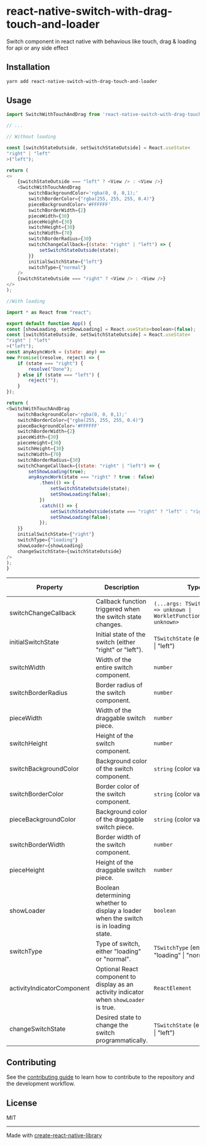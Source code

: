 # react-native-switch-with-drag-touch-and-loader

Switch component in react native with behavious like touch, drag & loading for api or any side effect

## Installation

```sh
yarn add react-native-switch-with-drag-touch-and-loader
```

## Usage

```js
import SwitchWithTouchAndDrag from 'react-native-switch-with-drag-touch-and-loader';

// ...

// Without loading

const [switchStateOutside, setSwitchStateOutside] = React.useState<
"right" | "left"
>("left");

return (
<>
	{switchStateOutside === "left" ? <View /> : <View />}
	<SwitchWithTouchAndDrag
		switchBackgroundColor='rgba(0, 0, 0,1);'
		switchBorderColor={"rgba(255, 255, 255, 0.4)"}
		pieceBackgroundColor='#FFFFFF'
		switchBorderWidth={2}
		pieceWidth={30}
		pieceHeight={30}
		switchHeight={30}
		switchWidth={70}
		switchBorderRadius={30}
		switchChangeCallback={(state: "right" | "left") => {
			setSwitchStateOutside(state);
		}}
		initialSwitchState={"left"}
		switchType={"normal"}
	/>
	{switchStateOutside === "right" ? <View /> : <View />}
</>
);

//With loading

import * as React from "react";

export default function App() {
const [showLoading, setShowLoading] = React.useState<boolean>(false);
const [switchStateOutside, setSwitchStateOutside] = React.useState<
"right" | "left"
>("left");
const anyAsyncWork = (state: any) =>
new Promise((resolve, reject) => {
	if (state === "right") {
		resolve("Done");
	} else if (state === "left") {
		reject("");
	}
});

return (
<SwitchWithTouchAndDrag
	switchBackgroundColor='rgba(0, 0, 0,1);'
	switchBorderColor={"rgba(255, 255, 255, 0.4)"}
	pieceBackgroundColor='#FFFFFF'
	switchBorderWidth={2}
	pieceWidth={30}
	pieceHeight={30}
	switchHeight={30}
	switchWidth={70}
	switchBorderRadius={30}
	switchChangeCallback={(state: "right" | "left") => {
		setShowLoading(true);
		anyAsyncWork(state === "right" ? true : false)
			.then(() => {
				setSwitchStateOutside(state);
				setShowLoading(false);
			})
			.catch(() => {
				setSwitchStateOutside(state === "right" ? "left" : "right");
				setShowLoading(false);
			});
	}}
	initialSwitchState={"right"}
	switchType={"loading"}
	showLoader={showLoading}
	changeSwitchState={switchStateOutside}
/>
);
}

```

| Property                  | Description                                                                   | Type                                                   | Example Value      | Mandatory / Optional |
|---------------------------|-------------------------------------------------------------------------------|--------------------------------------------------------|--------------------|----------------------|
| switchChangeCallback      | Callback function triggered when the switch state changes.                     | `(...args: TSwitchState[]) => unknown \| WorkletFunction<unknown[], unknown>` | `(newValue) => console.log('Switch changed:', newValue)` | Mandatory            |
| initialSwitchState        | Initial state of the switch (either "right" or "left").                         | `TSwitchState` (enum: "right" \| "left")               | `"left"`           | Mandatory            |
| switchWidth               | Width of the entire switch component.                                           | `number`                                               | `200`              | Mandatory            |
| switchBorderRadius        | Border radius of the switch component.                                          | `number`                                               | `10`               | Mandatory            |
| pieceWidth                | Width of the draggable switch piece.                                             | `number`                                               | `50`               | Mandatory            |
| switchHeight              | Height of the switch component.                                                  | `number`                                               | `40`               | Mandatory            |
| switchBackgroundColor     | Background color of the switch component.                                        | `string` (color value)                                 | `"#3498db"`        | Mandatory            |
| switchBorderColor         | Border color of the switch component.                                            | `string` (color value)                                 | `"#000"`           | Mandatory            |
| pieceBackgroundColor      | Background color of the draggable switch piece.                                  | `string` (color value)                                 | `"#ffffff"`        | Mandatory            |
| switchBorderWidth         | Border width of the switch component.                                            | `number`                                               | `2`                | Mandatory            |
| pieceHeight               | Height of the draggable switch piece.                                            | `number`                                               | `30`               | Mandatory            |
| showLoader                | Boolean determining whether to display a loader when the switch is in loading state. | `boolean`                                              | `true` or `false`  | Optional             |
| switchType                | Type of switch, either "loading" or "normal".                                   | `TSwitchType` (enum: "loading" \| "normal")            | `"normal"`         | Mandatory            |
| activityIndicatorComponent | Optional React component to display as an activity indicator when `showLoader` is true. | `ReactElement`                                      | `<ActivityIndicator />` | Optional             |
| changeSwitchState         | Desired state to change the switch programmatically.                             | `TSwitchState` (enum: "right" \| "left")               | `"right"`          | Optional             |


## Contributing

See the [contributing guide](CONTRIBUTING.md) to learn how to contribute to the repository and the development workflow.

## License

MIT

---

Made with [create-react-native-library](https://github.com/callstack/react-native-builder-bob)
